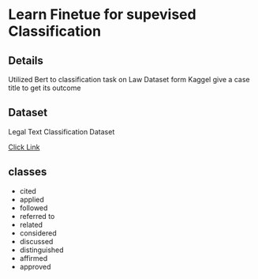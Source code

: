 <h1> Learn Finetue for supevised Classification</h1>
<h2>Details</h2>
<p>Utilized Bert to classification task on Law Dataset form Kaggel give a case title to get its outcome</p>
<h2>Dataset</h2>
Legal Text Classification Dataset<br>

<a href="https://www.kaggle.com/datasets/amohankumar/legal-text-classification-dataset">Click Link</a><br>
<h2>classes</h2>
<ul>
    <li>cited
    <li>applied</li>
    <li>followed</li>
    <li>referred to</li>
    <li>related</li>
    <li>considered</li>
    <li>discussed</li>
    <li>distinguished</li>
    <li>affirmed</li>
    <li>approved</li>
</ul>
